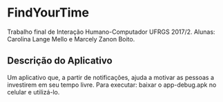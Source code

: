 # FindYourTime

Trabalho final de Interação Humano-Computador UFRGS 2017/2. Alunas: Carolina Lange Mello e Marcely Zanon Boito.

## Descrição do Aplicativo

Um aplicativo que, a partir de notificações, ajuda a motivar as pessoas a investirem em seu tempo livre.
Para executar: baixar o app-debug.apk no celular e utilizá-lo.